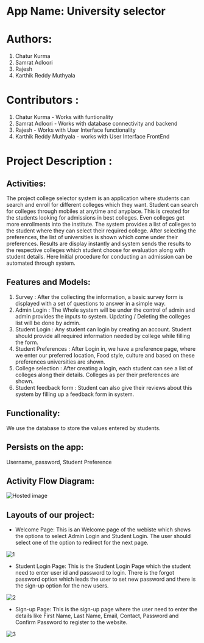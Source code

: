 # App Name: University selector

# Authors:

1) Chatur Kurma
2) Samrat Adloori
3) Rajesh
4) Karthik Reddy Muthyala

# Contributors :

1) Chatur Kurma - Works with funtionality
2) Samrat Adloori - Works with database connectivity and backend 
3) Rajesh - Works with User Interface functionality
4) Karthik Reddy Muthyala - works with User Interface FrontEnd

# Project Description :
## Activities:


The project college selector system is an application where students can search and enroll for different colleges which they want. Student can search for colleges through mobiles at anytime and anyplace. This is created for the students looking for admissions in best colleges. Even colleges get more enrollments into the institute. The system provides a list of colleges to the student where they can select their required college. After selecting the preferences, the list of universities is shown which come under their preferences. Results are display instantly and system sends the results to the respective colleges which student choose for evaluation along with student details. Here Initial procedure for conducting an admission can be automated through system.


## Features and Models:

1.	Survey : After the collecting the information, a basic survey form is displayed with a set of questions to answer in a simple way.
2.	Admin Login : The Whole system will be under the control of admin and admin provides the inputs to system. Updating / Deleting the colleges list will be done by admin.
3.	Student Login : Any student can login by creating an account. Student should provide all required information needed by college while filling the form.
4.	Student Preferences : After Login in, we have a preference page, where we enter our preferred location, Food style, culture and based on these preferences universities are shown.
5.	College selection : After creating a login, each student can see a list of colleges along their details. Colleges as per their preferences are shown.
6.	Student feedback form : Student can also give their reviews about this system by filling up a feedback form in system.


## Functionality: 
We use the database to store the values entered by students.

## Persists on the app:   
Username, password, Student Preference

## Activity Flow Diagram:

![Hosted image](https://github.com/karthikmuthyala/ANDROID_project/blob/master/hdfc.jpg)

## Layouts of our project:
- Welcome Page:
This is an Welcome page of the webiste which shows the options to select Admin Login and Student Login. The user should select one of the option to redirect for the next page.

![1](https://user-images.githubusercontent.com/46695115/68985642-93610f80-07dd-11ea-8c50-25c27e1d6ce6.PNG)

- Student Login Page:
This is the Student Login Page which the student need to enter user id and password to login. There is the forgot password option which leads the user to set new password and there is the sign-up option for the new users.

![2](https://user-images.githubusercontent.com/46695115/68985751-82fd6480-07de-11ea-9e7c-384e7121ca7a.PNG)

- Sign-up Page:
This is the sign-up page where the user need to enter the details like First Name, Last Name, Email, Contact, Password and Confirm Password to register to the website.

![3](https://user-images.githubusercontent.com/46695115/68986009-c5c03c00-07e0-11ea-98a3-e7b0b9a4a61e.PNG)






